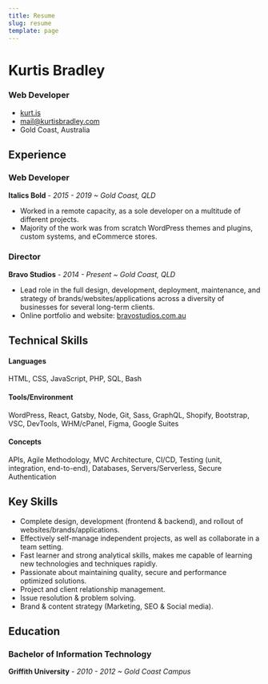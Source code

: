 ```yaml
---
title: Resume
slug: resume
template: page
---
```


# Kurtis Bradley

### Web Developer

- [kurt.is](https://kurt.is)
- [mail@kurtisbradley.com](mailto:mail@kurtisbradley.com)
- Gold Coast, Australia

## Experience

### Web Developer

**Italics Bold** - _2015 - 2019 ~ Gold Coast, QLD_

- Worked in a remote capacity, as a sole developer on a multitude of different projects.
- Majority of the work was from scratch WordPress themes and plugins, custom systems, and eCommerce stores.


### Director

**Bravo Studios** - _2014 - Present ~ Gold Coast, QLD_

- Lead role in the full design, development, deployment, maintenance, and strategy of brands/websites/applications across a diversity of businesses for several long-term clients.
- Online portfolio and website: [bravostudios.com.au](https://bravostudios.com.au)

## Technical Skills

#### Languages

HTML, CSS, JavaScript, PHP, SQL, Bash

#### Tools/Environment

WordPress, React, Gatsby, Node, Git, Sass, GraphQL, Shopify, Bootstrap, VSC, DevTools, WHM/cPanel, Figma, Google Suites

#### Concepts

APIs, Agile Methodology, MVC Architecture, CI/CD, Testing (unit, integration, end-to-end), Databases, Servers/Serverless, Secure Authentication


## Key Skills

- Complete design, development (frontend & backend), and rollout of websites/brands/applications.
- Effectively self-manage independent projects, as well as collaborate in a team setting.
- Fast learner and strong analytical skills, makes me capable of learning new technologies and techniques rapidly.
- Passionate about maintaining quality, secure and performance optimized solutions.
- Project and client relationship management.
- Issue resolution & problem solving.
- Brand & content strategy (Marketing, SEO & Social media).

## Education

### Bachelor of Information Technology

**Griffith University** - _2010 - 2012 ~ Gold Coast Campus_